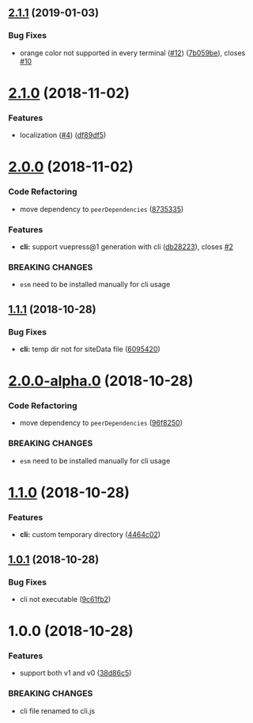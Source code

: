 <a name="2.1.1"></a>
## [2.1.1](https://github.com/ekoeryanto/vuepress-plugin-sitemap/compare/v2.1.0...v2.1.1) (2019-01-03)


### Bug Fixes

* orange color not supported in every terminal ([#12](https://github.com/ekoeryanto/vuepress-plugin-sitemap/issues/12)) ([7b059be](https://github.com/ekoeryanto/vuepress-plugin-sitemap/commit/7b059be)), closes [#10](https://github.com/ekoeryanto/vuepress-plugin-sitemap/issues/10)



<a name="2.1.0"></a>
# [2.1.0](https://github.com/ekoeryanto/vuepress-plugin-sitemap/compare/v2.0.0...v2.1.0) (2018-11-02)


### Features

* localization ([#4](https://github.com/ekoeryanto/vuepress-plugin-sitemap/issues/4)) ([df89df5](https://github.com/ekoeryanto/vuepress-plugin-sitemap/commit/df89df5))



<a name="2.0.0"></a>
# [2.0.0](https://github.com/ekoeryanto/vuepress-plugin-sitemap/compare/v1.1.1...v2.0.0) (2018-11-02)


### Code Refactoring

* move dependency to `peerDependencies` ([8735335](https://github.com/ekoeryanto/vuepress-plugin-sitemap/commit/8735335))


### Features

* **cli:** support vuepress@1 generation with cli ([db28223](https://github.com/ekoeryanto/vuepress-plugin-sitemap/commit/db28223)), closes [#2](https://github.com/ekoeryanto/vuepress-plugin-sitemap/issues/2)


### BREAKING CHANGES

* `esm` need to be installed manually for cli usage



<a name="1.1.1"></a>

## [1.1.1](https://github.com/ekoeryanto/vuepress-plugin-sitemap/compare/v1.1.0...v1.1.1) (2018-10-28)

### Bug Fixes

- **cli:** temp dir not for siteData file ([6095420](https://github.com/ekoeryanto/vuepress-plugin-sitemap/commit/6095420))

<a name="2.0.0-alpha.0"></a>

# [2.0.0-alpha.0](https://github.com/ekoeryanto/vuepress-plugin-sitemap/compare/v1.1.1...v2.0.0-alpha.0) (2018-10-28)

### Code Refactoring

- move dependency to `peerDependencies` ([96f8250](https://github.com/ekoeryanto/vuepress-plugin-sitemap/commit/96f8250))

### BREAKING CHANGES

- `esm` need to be installed manually for cli usage

<a name="1.1.0"></a>

# [1.1.0](https://github.com/ekoeryanto/vuepress-plugin-sitemap/compare/v1.0.1...v1.1.0) (2018-10-28)

### Features

- **cli:** custom temporary directory ([4464c02](https://github.com/ekoeryanto/vuepress-plugin-sitemap/commit/4464c02))

<a name="1.0.1"></a>

## [1.0.1](https://github.com/ekoeryanto/vuepress-plugin-sitemap/compare/v1.0.0...v1.0.1) (2018-10-28)

### Bug Fixes

- cli not executable ([9c61fb2](https://github.com/ekoeryanto/vuepress-plugin-sitemap/commit/9c61fb2))

<a name="1.0.0"></a>

# 1.0.0 (2018-10-28)

### Features

- support both v1 and v0 ([38d86c5](https://github.com/ekoeryanto/vuepress-plugin-sitemap/commit/38d86c5))

### BREAKING CHANGES

- cli file renamed to cli.js

